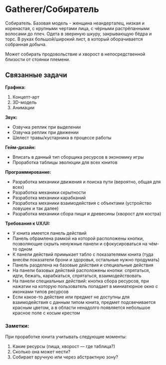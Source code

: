 # Gatherer/Собиратель

Собиратель. Базовая модель - женщина неандерталец, низкая и коренастая, с крупными чертами лица, с чёрными растрёпанными волосами до плеч. Одета в звериную шкуру, закрывающую бёдра и торс. В руках большой/широкий лист, в который оборачивается собранная добыча.

Может собирать продовольствие и хворост в непосредственной близости от стоянки племени.

## Связанные задачи

**Графика:**

1. Концепт-арт
2. 3D-модель
3. Анимации

**Звук:**

- Озвучка реплик при выделении
- Озвучка реплик при движении
- Шелест травы/кустарника в процессе работы

**Гейм-дизайн:**

- Вписать в данный тип сборщика ресурсов в экономику игры
- Проработка таблицы эволюции для всех юнитов

**Программирование:**

- Разработка механики движения и поиска пути (вероятно, общая для всех)
- Разработка механики скрытности
- Разработка механики карабканий
- Разработка механики взаимодействия с объектами (устройство ловушек и так далее)
- Разработка механики сбора пищи и древесины (хворост для костра)

**Требования к UX/UI:**

- У юнита имеется панель действий
- Панель обрамлена рамкой на которой расположены кнопки, позволяющие скрыть ненужные панели и сфокусироваться на чём-то одном
- К панели действий примыкает табло с показателями юнита (туда внесём показатели брони и здоровья, остальные нужно продумать)
- Панель разделена на базовые действия и специальные действия
- На панели базовых действий расположены кнопки: спрятаться, идти, бежать, карабкаться, спрятаться, взаимодействовать
- На панели специальных действий: кнопка сбора ресурсов, при нажатии на которую пользователь попадает в миниатюрное окно с иконками типов ресурсов
- Если какое-то действие или предмет не доступны для взаимодействия с данным типом юнита, предмет подсвечивается красным цветом, а в области ненадолго появляется небольшое красное поле с косым крестом

### Заметки:

При проработке юнита учитывать следующие моменты:

1. Какие ресурсы (пища, хворост — где таблица?)
2. Сколько она может нести?
3. Собирает вручную или через абстрактную зону?